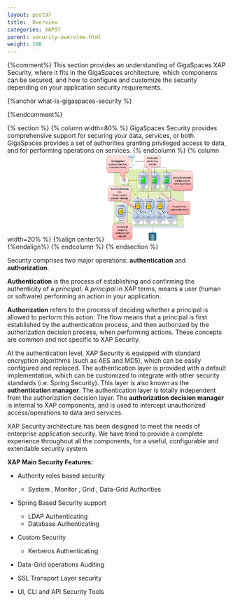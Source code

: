 ```yaml
---
layout: post97
title:  Overview
categories: XAP97
parent: security-overview.html
weight: 100
---
```


{%comment%}
This section provides an understanding of GigaSpaces XAP Security, where it fits in the GigaSpaces architecture, which components can be secured, and how to configure and customize the security depending on your application security requirements.


{%anchor what-is-gigaspaces-security %}

{%endcomment%}

{% section %}
{% column width=80% %}
GigaSpaces Security provides comprehensive support for securing your data, services, or both. GigaSpaces provides a set of authorities granting privileged access to data, and for performing operations on services.
{% endcolumn %}
{% column width=20% %}
{%align center%}
[<img src="/attachment_files/security_ovreview.jpg" width="200" height="200">](/attachment_files/security_ovreview.jpg)
{%endalign%}
{% endcolumn %}
{% endsection %}


Security comprises two major operations: **authentication** and **authorization**.

**Authentication** is the process of establishing and confirming the authenticity of a _principal_. A _principal_ in XAP terms, means a user (human or software) performing an action in your application.

**Authorization** refers to the process of deciding whether a principal is allowed to perform this action. The flow means that a principal is first established by the authentication process, and then authorized by the authorization decision process, when performing actions. These concepts are common and not specific to XAP Security.

At the authentication level, XAP Security is equipped with standard encryption algorithms (such as AES and MD5), which can be easily configured and replaced. The authentication layer is provided with a default implementation, which can be customized to integrate with other security standards (i.e. Spring Security). This layer is also known as the **authentication manager**.
The authentication layer is totally independent from the authorization decision layer. The **authorization decision manager** is internal to XAP components, and is used to intercept unauthorized access/operations to data and services.

XAP Security architecture has been designed to meet the needs of enterprise application security. We have tried to provide a complete experience throughout all the components, for a useful, configurable and extendable security system.

**XAP Main Security Features:**

- Authority roles based security
    - System , Monitor , Grid , Data-Grid Authorities

- Spring Based Security support
    - LDAP Authenticating
    - Database Authenticating

- Custom Security
    - Kerberos Authenticating

- Data-Grid operations Auditing

- SSL Transport Layer security

- UI, CLI and API Security Tools




